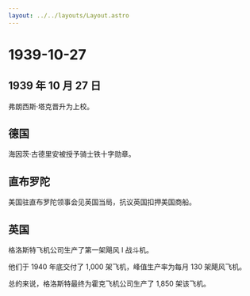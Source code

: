 ```yaml
---
layout: ../../layouts/Layout.astro
---
```


# 1939-10-27

## 1939 年 10 月 27 日

弗朗西斯·塔克晋升为上校。

## 德国

海因茨·古德里安被授予骑士铁十字勋章。

## 直布罗陀

美国驻直布罗陀领事会见英国当局，抗议英国扣押美国商船。

## 英国

格洛斯特飞机公司生产了第一架飓风 I 战斗机。

他们于 1940 年底交付了 1,000 架飞机，峰值生产率为每月 130 架飓风飞机。

总的来说，格洛斯特最终为霍克飞机公司生产了 1,850 架该飞机。